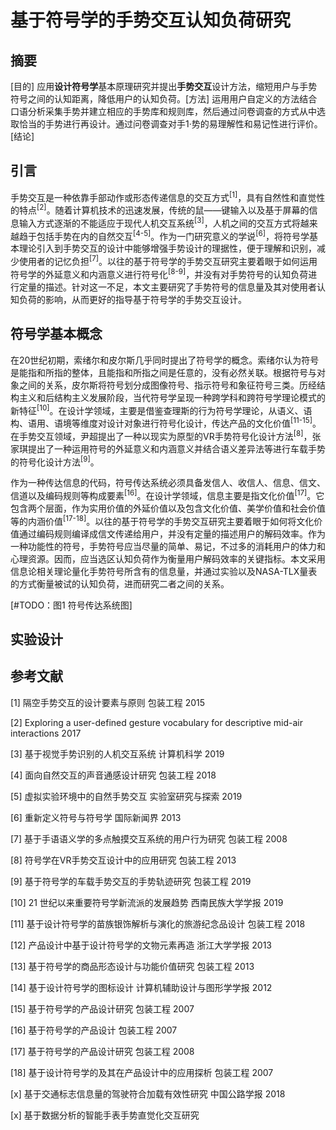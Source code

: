 # 基于符号学的手势交互认知负荷研究

## 摘要

[目的] 应用**设计符号学**基本原理研究并提出**手势交互**设计方法，缩短用户与手势符号之间的认知距离，降低用户的认知负荷。[方法] 运用用户自定义的方法结合口语分析采集手势并建立相应的手势库和规则库，然后通过问卷调查的方式从中选取恰当的手势进行再设计。通过问卷调查对手1·势的易理解性和易记性进行评价。[结论] 



## 引言

手势交互是一种依靠手部动作或形态传递信息的交互方式<sup>[1]</sup>，具有自然性和直觉性的特点<sup>[2]</sup>。随着计算机技术的迅速发展，传统的鼠——键输入以及基于屏幕的信息输入方式逐渐的不能适应于现代人机交互系统<sup>[3]</sup>，人机之间的交互方式将越来越趋于包括手势在内的自然交互<sup>[4-5]</sup>。作为一门研究意义的学说<sup>[6]</sup>，将符号学基本理论引入到手势交互的设计中能够增强手势设计的理据性，便于理解和识别，减少使用者的记忆负担<sup>[7]</sup>。以往的基于符号学的手势交互研究主要着眼于如何运用符号学的外延意义和内涵意义进行符号化<sup>[8-9]</sup>，并没有对手势符号的认知负荷进行定量的描述。针对这一不足，本文主要研究了手势符号的信息量及其对使用者认知负荷的影响，从而更好的指导基于符号学的手势交互设计。



## 符号学基本概念

在20世纪初期，索绪尔和皮尔斯几乎同时提出了符号学的概念。索绪尔认为符号是能指和所指的整体，且能指和所指之间是任意的，没有必然关联。根据符号与对象之间的关系，皮尔斯将符号划分成图像符号、指示符号和象征符号三类。历经结构主义和后结构主义发展阶段，当代符号学呈现一种跨学科和跨符号学理论模式的新特征<sup>[10]</sup>。在设计学领域，主要是借鉴查理斯的行为符号学理论，从语义、语构、语用、语境等维度对设计对象进行符号化设计，传达产品的文化价值<sup>[11-15]</sup>。在手势交互领域，尹超提出了一种以现实为原型的VR手势符号化设计方法<sup>[8]</sup>，张家琪提出了一种运用符号的外延意义和内涵意义并结合语义差异法等进行车载手势的符号化设计方法<sup>[9]</sup>。

作为一种传达信息的代码，符号传达系统必须具备发信人、收信人、信息、信文、信道以及编码规则等构成要素<sup>[16]</sup>。在设计学领域，信息主要是指文化价值<sup>[17]</sup>。它包含两个层面，作为实用价值的外延价值以及包含文化价值、美学价值和社会价值等的内涵价值<sup>[17-18]</sup>。以往的基于符号学的手势交互研究主要着眼于如何将文化价值通过编码规则编译成信文传递给用户，并没有定量的描述用户的解码效率。作为一种功能性的符号，手势符号应当尽量的简单、易记，不过多的消耗用户的体力和心理资源。因而，应当选区认知负荷作为衡量用户解码效率的关键指标。本文采用信息论相关理论量化手势符号所含有的信息量，并通过实验以及NASA-TLX量表的方式衡量被试的认知负荷，进而研究二者之间的关系。

[#TODO：图1 符号传达系统图]



## 实验设计



## 参考文献

[1] 隔空手势交互的设计要素与原则 包装工程 2015

[2] Exploring a user-defined gesture vocabulary for descriptive mid-air interactions 2017

[3] 基于视觉手势识别的人机交互系统 计算机科学 2019

[4] 面向自然交互的声音通感设计研究 包装工程 2018

[5] 虚拟实验环境中的自然手势交互 实验室研究与探索 2019

[6] 重新定义符号与符号学 国际新闻界 2013

[7] 基于手语语义学的多点触摸交互系统的用户行为研究 包装工程 2008

[8] 符号学在VR手势交互设计中的应用研究 包装工程 2013

[9] 基于符号学的车载手势交互的手势轨迹研究 包装工程 2019

[10] 21 世纪以来重要符号学新流派的发展趋势 西南民族大学学报 2019

[11] 基于设计符号学的苗族银饰解析与演化的旅游纪念品设计 包装工程 2018

[12] 产品设计中基于设计符号学的文物元素再造 浙江大学学报 2013

[13] 基于符号学的商品形态设计与功能价值研究 包装工程 2013

[14] 基于设计符号学的图标设计 计算机辅助设计与图形学学报 2012

[15] 基于符号学的产品设计研究 包装工程 2007

[16] 基于符号学的产品设计 包装工程 2007

[17] 基于符号学的产品设计研究 包装工程 2008

[18] 基于设计符号学的及其在产品设计中的应用探析 包装工程 2007

[x] 基于交通标志信息量的驾驶符合加载有效性研究 中国公路学报 2018

[x] 基于数据分析的智能手表手势直觉化交互研究



